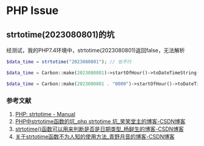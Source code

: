 # PHP Issue

## strtotime(2023080801)的坑

经测试，我的PHP7.4环境中，strtotime(2023080801)返回false，无法解析

```php
$data_time = strtotime("2023080801"); // 也不行

$data_time = Carbon::make(2023080801)->startOfHour()->toDateTimeString(); // 也不行 Could not parse '2023080801'

$data_time = Carbon::make(2023080801 . "0000")->startOfHour()->toDateTimeString(); // 补全后可以了
```

### 参考文献

1. [PHP: strtotime - Manual](https://www.php.net/manual/zh/function.strtotime.php)
2. [PHP中strtotime函数的坑_php strtotime 坑_笑笑堂主的博客-CSDN博客](https://blog.csdn.net/bianxiaoxm/article/details/115898649)
3. [strtotime()函数可以用来判断是否是日期类型_杨鲜生的博客-CSDN博客](https://blog.csdn.net/u013252047/article/details/97151955)
4. [关于strtotime函数不为人知的使用方法_青野月音的博客-CSDN博客](https://blog.csdn.net/GlatChen/article/details/86711907)


